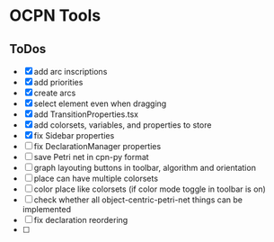 # OCPN Tools

## ToDos

- [x] add arc inscriptions
- [x] add priorities
- [x] create arcs
- [x] select element even when dragging
- [x] add TransitionProperties.tsx
- [x] add colorsets, variables, and properties to store
- [x] fix Sidebar properties
- [ ] fix DeclarationManager properties 
- [ ] save Petri net in cpn-py format
- [ ] graph layouting buttons in toolbar, algorithm and orientation
- [ ] place can have multiple colorsets
- [ ] color place like colorsets (if color mode toggle in toolbar is on)
- [ ] check whether all object-centric-petri-net things can be implemented
- [ ] fix declaration reordering
- [ ] 